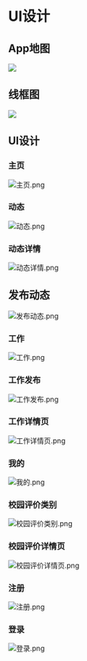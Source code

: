 # UI设计

## App地图
![](./web_app.png)

## 线框图
![](./wireframes.jpg)

## UI设计

### 主页
![主页.png](./UI/主页.png)

### 动态
![动态.png](./UI/动态.png)

### 动态详情
![动态详情.png](./UI/动态详情.png)

## 发布动态
![发布动态.png](./UI/发布动态.png)

### 工作
![工作.png](./UI/工作.png)

### 工作发布
![工作发布.png](./UI/工作发布.png)

### 工作详情页
![工作详情页.png](./UI/工作详情页.png)

### 我的
![我的.png](./UI/我的.png)

### 校园评价类别
![校园评价类别.png](./UI/校园评价类别.png)

### 校园评价详情页
![校园评价详情页.png](./UI/校园评价详情页.png)

### 注册
![注册.png](./UI/注册.png)

### 登录
![登录.png](./UI/登录.png)

